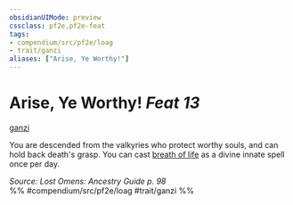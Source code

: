 ```yaml
---
obsidianUIMode: preview
cssclass: pf2e,pf2e-feat
tags:
- compendium/src/pf2e/loag
- trait/ganzi
aliases: ["Arise, Ye Worthy!"]
---
```

# Arise, Ye Worthy!  *Feat 13*  
[ganzi](/rules/traits/ganzi-loag.md)  


You are descended from the valkyries who protect worthy souls, and can hold back death's grasp. You can cast [breath of life](/compendium/spells/breath-of-life.md) as a divine innate spell once per day.

*Source: Lost Omens: Ancestry Guide p. 98*  
%% #compendium/src/pf2e/loag #trait/ganzi %%